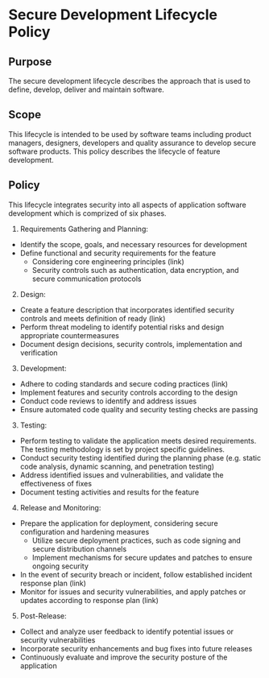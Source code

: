 # Secure Development Lifecycle Policy

## Purpose
The secure development lifecycle describes the approach that is used to define, develop, deliver and maintain software. 

## Scope
This lifecycle is intended to be used by software teams including product managers, designers, developers and quality assurance to develop secure software products. This policy describes the lifecycle of feature development.

## Policy
This lifecycle integrates security into all aspects of application software development which is comprized of six phases. 

1. Requirements Gathering and Planning:
  - Identify the scope, goals, and necessary resources for development
  - Define functional and security requirements for the feature 
    - Considering core engineering principles (link)
    - Security controls such as authentication, data encryption, and secure communication protocols

2. Design:
- Create a feature description that incorporates identified security controls and meets definition of ready (link)
- Perform threat modeling to identify potential risks and design appropriate countermeasures
- Document design decisions, security controls, implementation and verification

3. Development:
- Adhere to coding standards and secure coding practices (link)
- Implement features and security controls according to the design
- Conduct code reviews to identify and address issues
- Ensure automated code quality and security testing checks are passing

3. Testing:
- Perform testing to validate the application meets desired requirements. The testing methodology is set by project specific guidelines. 
- Conduct security testing identified during the planning phase (e.g. static code analysis, dynamic scanning, and penetration testing)
- Address identified issues and vulnerabilities, and validate the effectiveness of fixes
- Document testing activities and results for the feature

4. Release and Monitoring:
- Prepare the application for deployment, considering secure configuration and hardening measures
    - Utilize secure deployment practices, such as code signing and secure distribution channels
    - Implement mechanisms for secure updates and patches to ensure ongoing security
- In the event of security breach or incident, follow established incident response plan (link)
- Monitor for issues and security vulnerabilities, and apply patches or updates according to response plan (link)

5. Post-Release:
- Collect and analyze user feedback to identify potential issues or security vulnerabilities
- Incorporate security enhancements and bug fixes into future releases
- Continuously evaluate and improve the security posture of the application